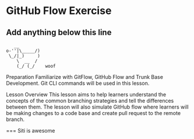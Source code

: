 # GitHub Flow Exercise

## Add anything below this line

```
   __
o-''|\_____/)
 \_/|_)     )
    \  __  /
    (_/ (_/    woof
```

Preparation
Familiarize with GitFlow, GitHub Flow and Trunk Base Development. Git CLI commands will be used in this lesson.

Lesson Overview
This lesson aims to help learners understand the concepts of the common branching strategies and tell the differences between them. The lesson will also simulate GitHub flow where learners will be making changes to a code base and create pull request to the remote branch.

===
Siti is awesome
